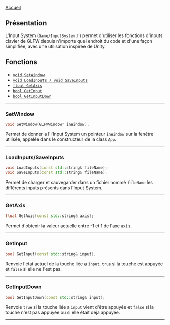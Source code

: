 [Accueil](Home)  

## Présentation

L'Input System (`Game/InputSystem.h`) permet d'utiliser les fonctions d'inputs clavier de GLFW depuis n'importe quel endroit du code et d'une façon simplifiée, avec une utilisation inspirée de Unity. 

## Fonctions

- [`void SetWindow`](#SetWindow)
- [`void LoadInputs / void SaveInputs`](#LoadSave)
- [`float GetAxis`](#Axis)
- [`bool GetInput`](#Input)
- [`bool GetInputDown`](#InputDown)
---
### <h3 id="SetWindow">SetWindow</h3>
```c++ 
void SetWindow(GLFWwindow* inWindow);
```  
Permet de donner a l'l'Input System un pointeur `inWindow` sur la fenêtre utilisée, appelée dans le constructeur de la class `App`.  

---

### <h3 id="LoadSave">LoadInputs/SaveInputs</h3>
```c++ 
void LoadInputs(const std::string& fileName);
void SaveInputs(const std::string& fileName);
```  
Permet de charger et sauvegarder dans un fichier nommé `fileName` les différents inputs présents dans l'Input System.  

---

### <h3 id="Axis">GetAxis</h3>
```c++
float GetAxis(const std::string& axis);
```
Permet d'obtenir la valeur actuelle entre -1 et 1 de l'axe `axis`.  

---

### <h3 id="Input">GetInput</h3>
```c++
bool GetInput(const std::string& input);
```
Renvoie l'état actuel de la touche liée a `input`, `true` si la touche est appuyée et `false` si elle ne l'est pas.  

---

### <h3 id="InputDown">GetInputDown</h3>
```c++
bool GetInputDown(const std::string& input);
```

Renvoie `true` si la touche liée a `input` vient d'être appuyée et `false` si la touche n'est pas appuyée ou si elle était déja appuyée.  

---
